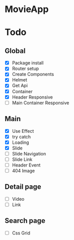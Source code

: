 # MovieApp

# Todo

## Global

- [x] Package install
- [x] Router setup
- [x] Create Components
- [x] Helmet
- [x] Get Api
- [x] Container
- [x] Header Responsive
- [ ] Main Container Responsive

## Main

- [x] Use Effect
- [x] try catch
- [x] Loading
- [x] Slide
- [ ] Slide Navigation
- [ ] Slide Link
- [ ] Header Event
- [ ] 404 Image

## Detail page

- [ ] Video
- [ ] Link

## Search page

- [ ] Css Grid
